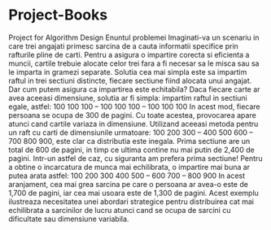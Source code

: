 # Project-Books
Project for Algorithm Design
Enuntul problemei
Imaginati-va un scenariu in care trei angajati primesc sarcina de a cauta informatii specifice prin rafturile pline de carti. Pentru a asigura o impartire corecta si eficienta a muncii, cartile trebuie alocate celor trei fara a fi necesar sa le misca sau sa le imparta in gramezi separate. Solutia cea mai simpla este sa impartim raftul in trei sectiuni distincte, fiecare sectiune fiind alocata unui angajat.
Dar cum putem asigura ca impartirea este echitabila? Daca fiecare carte ar avea aceeasi dimensiune, solutia ar fi simpla: impartim raftul in sectiuni egale, astfel:
100 100 100 – 100 100 100 – 100 100 100
In acest mod, fiecare persoana se ocupa de 300 de pagini.
Cu toate acestea, provocarea apare atunci cand cartile variaza in dimensiune. Utilizand aceeasi metoda pentru un raft cu carti de dimensiunile urmatoare:
100 200 300 – 400 500 600 – 700 800 900, este clar ca distributia este inegala. Prima sectiune are un total de 600 de pagini, in timp ce ultima contine nu mai putin de 2,400 de pagini. Intr-un astfel de caz, cu siguranta am prefera prima sectiune!
Pentru a obtine o incarcatura de munca mai echilibrata, o impartire mai buna ar putea arata astfel:
100 200 300 400 500 – 600 700 – 800 900
In acest aranjament, cea mai grea sarcina pe care o persoana ar avea-o este de 1,700 de pagini, iar cea mai usoara este de 1,300 de pagini. Acest exemplu ilustreaza necesitatea unei abordari strategice pentru distribuirea cat mai echilibrata a sarcinilor de lucru atunci cand se ocupa de sarcini cu dificultate sau dimensiune variabila.
